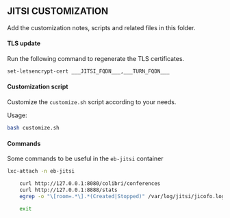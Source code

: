 ## JITSI CUSTOMIZATION

Add the customization notes, scripts and related files in this folder.

#### TLS update

Run the following command to regenerate the TLS certificates.

```bash
set-letsencrypt-cert ___JITSI_FQDN___,___TURN_FQDN___
```

#### Customization script

Customize the `customize.sh` script according to your needs.

Usage:

```bash
bash customize.sh
```

#### Commands

Some commands to be useful in the `eb-jitsi` container

```bash
lxc-attach -n eb-jitsi

    curl http://127.0.0.1:8080/colibri/conferences
    curl http://127.0.0.1:8888/stats
    egrep -o "\[room=.*\].*(Created|Stopped)" /var/log/jitsi/jicofo.log

    exit
```
